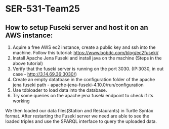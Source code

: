 # SER-531-Team25

## How to setup Fuseki server and host it on an AWS instance:

1. Aquire a free AWS ec2 instance, create a public key and ssh into the machine. Follow this tutorial: https://www.bobdc.com/blog/ec2fuseki/
2. Install Apache Jena Fuseki and install java on the machine (Steps in the above tutorial)
3. Verify that the fuseki server is running on the port 3030. (IP:3030, in out case - http://3.14.69.36:3030/)
4. Create an empty datatbase in the configuration folder of the apache jena fuseki path - apache-jena-fuseki-4.10.0/run/configuration
5. Use tdbloader to load data into the database.
6. Try some queries on the apache jena fuseki endpoint to check if its working

We then loaded our data files(Station and Restaurants) in Turtle Syntax format. After restarting the Fuseki server we need are able to see the loaded triples and use the SPARQL interface to query the uploaded data. 




